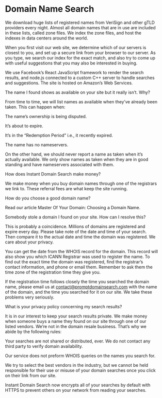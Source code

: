 # Domain Name Search
We download huge lists of registered names from VeriSign and other gTLD providers every night. Almost all domain names that are in use are included in these lists, called zone files. We index the zone files, and host the indexes in data centers around the world.

When you first visit our web site, we determine which of our servers is closest to you, and set up a secure link from your browser to our server. As you type, we search our index for the exact match, and also try to come up with useful suggestions that you may also be interested in buying.

We use Facebook’s React JavaScript framework to render the search results, and node.js connected to a custom C++ server to handle searches and suggestions. The site is hosted on Amazon’s Web Services.

The name I found shows as available on your site but it really isn’t. Why?

From time to time, we will list names as available when they’ve already been taken. This can happen when:

The name’s ownership is being disputed.

It’s about to expire.

It’s in the “Redemption Period” i.e., it recently expired.

The name has no nameservers.

On the other hand, we should never report a name as taken when it’s actually available. We only show names as taken when they are in good standing and have nameservers associated with them.

How does Instant Domain Search make money?

We make money when you buy domain names through one of the registrars we link to. These referral fees are what keep the site running.

How do you choose a good domain name?

Read our article Master Of Your Domain: Choosing a Domain Name.

Somebody stole a domain I found on your site. How can I resolve this?

This is probably a coincidence. Millions of domains are registered and expire every day. Please take note of the date and time of your search. Then compare it to the actual date and time the domain was registered. We care about your privacy.

You can get the date from the WHOIS record for the domain. This record will also show you which ICANN Registrar was used to register the name. To find out the exact time the domain was registered, find the registrar’s contact information, and phone or email them. Remember to ask them the time zone of the registration time they give you.

If the registration time follows closely the time you searched the domain name, please email us at contact@promptdomainsearch.com with the name of the domain, and the time you searched for it on our site. We take these problems very seriously.

What is your privacy policy concerning my search results?

It is in our interest to keep your search results private. We make money when someone buys a name they found on our site through one of our listed vendors. We’re not in the domain resale business. That’s why we abide by the following rules:

Your searches are not shared or distributed, ever. We do not contact any third party to verify domain availability.

Our service does not preform WHOIS queries on the names you search for.

We try to select the best vendors in the industry, but we cannot be held responsible for their use or misuse of your domain searches once you click on their link from our site.

Instant Domain Search now encrypts all of your searches by default with HTTPS to prevent others on your network from reading your searches.
